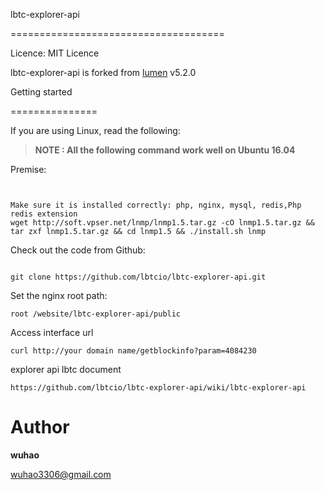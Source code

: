 lbtc-explorer-api



=====================================



Licence: MIT Licence



lbtc-explorer-api is forked from [lumen](https://github.com/laravel/lumen) v5.2.0



Getting started


===============



If you are using Linux, read the following:




> **NOTE :  All the following command work well on Ubuntu 16.04**




Premise:
```


Make sure it is installed correctly: php, nginx, mysql, redis,Php redis extension
wget http://soft.vpser.net/lnmp/lnmp1.5.tar.gz -cO lnmp1.5.tar.gz && tar zxf lnmp1.5.tar.gz && cd lnmp1.5 && ./install.sh lnmp
```


Check out the code from Github:
```

git clone https://github.com/lbtcio/lbtc-explorer-api.git
```
Set the nginx root path:
```
root /website/lbtc-explorer-api/public
```
Access interface url
```
curl http://your domain name/getblockinfo?param=4084230
```
explorer api lbtc document
```
https://github.com/lbtcio/lbtc-explorer-api/wiki/lbtc-explorer-api
```


Author
===============

**wuhao**

wuhao3306@gmail.com
